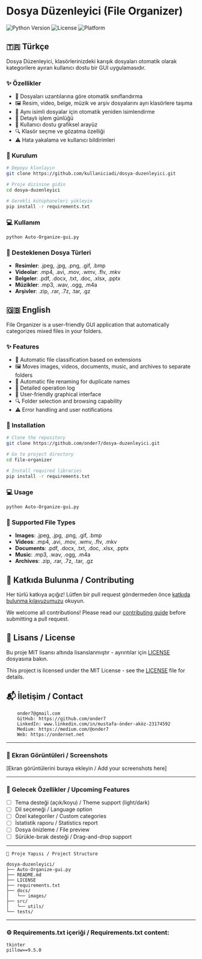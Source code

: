# Dosya Düzenleyici (File Organizer)

![Python Version](https://img.shields.io/badge/python-3.6+-blue.svg)
![License](https://img.shields.io/badge/license-MIT-green.svg)
![Platform](https://img.shields.io/badge/platform-Windows%20%7C%20Linux%20%7C%20macOS-lightgrey.svg)

## 🇹🇷 Türkçe

Dosya Düzenleyici, klasörlerinizdeki karışık dosyaları otomatik olarak kategorilere ayıran kullanıcı dostu bir GUI uygulamasıdır.

### ✨ Özellikler

- 📁 Dosyaları uzantılarına göre otomatik sınıflandırma
- 🖼️ Resim, video, belge, müzik ve arşiv dosyalarını ayrı klasörlere taşıma
- 🔄 Aynı isimli dosyalar için otomatik yeniden isimlendirme
- 📝 Detaylı işlem günlüğü
- 🎨 Kullanıcı dostu grafiksel arayüz
- 🔍 Klasör seçme ve gözatma özelliği
- ⚠️ Hata yakalama ve kullanıcı bildirimleri

### 🔧 Kurulum

```bash
# Depoyu klonlayın
git clone https://github.com/kullaniciadi/dosya-duzenleyici.git

# Proje dizinine gidin
cd dosya-duzenleyici

# Gerekli kütüphaneleri yükleyin
pip install -r requirements.txt
```

### 💻 Kullanım

```bash
python Auto-Organize-gui.py
```

### 📂 Desteklenen Dosya Türleri

- **Resimler**: .jpeg, .jpg, .png, .gif, .bmp
- **Videolar**: .mp4, .avi, .mov, .wmv, .flv, .mkv
- **Belgeler**: .pdf, .docx, .txt, .doc, .xlsx, .pptx
- **Müzikler**: .mp3, .wav, .ogg, .m4a
- **Arşivler**: .zip, .rar, .7z, .tar, .gz

## 🇬🇧 English

File Organizer is a user-friendly GUI application that automatically categorizes mixed files in your folders.

### ✨ Features

- 📁 Automatic file classification based on extensions
- 🖼️ Moves images, videos, documents, music, and archives to separate folders
- 🔄 Automatic file renaming for duplicate names
- 📝 Detailed operation log
- 🎨 User-friendly graphical interface
- 🔍 Folder selection and browsing capability
- ⚠️ Error handling and user notifications

### 🔧 Installation

```bash
# Clone the repository
git clone https://github.com/onder7/dosya-duzenleyici.git

# Go to project directory
cd file-organizer

# Install required libraries
pip install -r requirements.txt
```

### 💻 Usage

```bash
python Auto-Organize-gui.py
```

### 📂 Supported File Types

- **Images**: .jpeg, .jpg, .png, .gif, .bmp
- **Videos**: .mp4, .avi, .mov, .wmv, .flv, .mkv
- **Documents**: .pdf, .docx, .txt, .doc, .xlsx, .pptx
- **Music**: .mp3, .wav, .ogg, .m4a
- **Archives**: .zip, .rar, .7z, .tar, .gz

## 🤝 Katkıda Bulunma / Contributing

Her türlü katkıya açığız! Lütfen bir pull request göndermeden önce [katkıda bulunma kılavuzumuzu](CONTRIBUTING.md) okuyun.

We welcome all contributions! Please read our [contributing guide](CONTRIBUTING.md) before submitting a pull request.

## 📝 Lisans / License

Bu proje MIT lisansı altında lisanslanmıştır - ayrıntılar için [LICENSE](LICENSE) dosyasına bakın.

This project is licensed under the MIT License - see the [LICENSE](LICENSE) file for details.

## 📬 İletişim / Contact

        onder7@gmail.com
        GitHub: https://github.com/onder7
        LinkedIn: www.linkedin.com/in/mustafa-önder-aköz-23174592
        Medium: https://medium.com/@onder7
        Web: https://ondernet.net
        

---

### 📸 Ekran Görüntüleri / Screenshots

[Ekran görüntülerini buraya ekleyin / Add your screenshots here]

---

### 🚀 Gelecek Özellikler / Upcoming Features

- [ ] Tema desteği (açık/koyu) / Theme support (light/dark)
- [ ] Dil seçeneği / Language option
- [ ] Özel kategoriler / Custom categories
- [ ] İstatistik raporu / Statistics report
- [ ] Dosya önizleme / File preview
- [ ] Sürükle-bırak desteği / Drag-and-drop support

---

```
📁 Proje Yapısı / Project Structure

dosya-duzenleyici/
├── Auto-Organize-gui.py
├── README.md
├── LICENSE
├── requirements.txt
├── docs/
│   └── images/
├── src/
│   └── utils/
└── tests/
```

---

### ⚙️ Requirements.txt içeriği / Requirements.txt content:

```
tkinter
pillow==9.5.0
```
